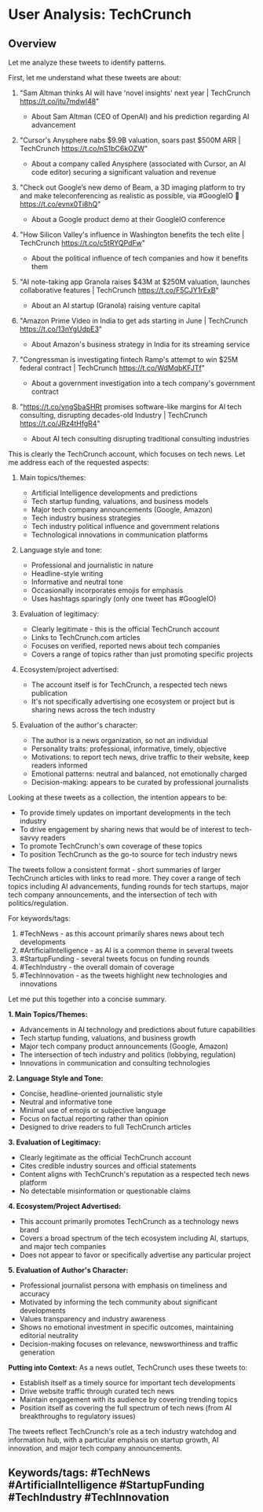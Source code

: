# User Analysis: TechCrunch

## Overview

<think>
Let me analyze these tweets to identify patterns.

First, let me understand what these tweets are about:

1. "Sam Altman thinks AI will have 'novel insights' next year | TechCrunch https://t.co/jtu7mdwI48"
   - About Sam Altman (CEO of OpenAI) and his prediction regarding AI advancement

2. "Cursor's Anysphere nabs $9.9B valuation, soars past $500M ARR | TechCrunch https://t.co/nS1bC6kOZW"
   - About a company called Anysphere (associated with Cursor, an AI code editor) securing a significant valuation and revenue

3. "Check out Google’s new demo of Beam, a 3D imaging platform to try and make teleconferencing as realistic as possible, via #GoogleIO 👀 https://t.co/evnx0Ti8hQ"
   - About a Google product demo at their GoogleIO conference

4. "How Silicon Valley's influence in Washington benefits the tech elite | TechCrunch https://t.co/c5tRYQPdFw"
   - About the political influence of tech companies and how it benefits them

5. "AI note-taking app Granola raises $43M at $250M valuation, launches collaborative features | TechCrunch https://t.co/F5CJY1rExB"
   - About an AI startup (Granola) raising venture capital

6. "Amazon Prime Video in India to get ads starting in June | TechCrunch https://t.co/13nYgUdpE3"
   - About Amazon's business strategy in India for its streaming service

7. "Congressman is investigating fintech Ramp's attempt to win $25M federal contract | TechCrunch https://t.co/WdMqbKFJTf"
   - About a government investigation into a tech company's government contract

8. "https://t.co/vngSbaSHRt promises software-like margins for AI tech consulting, disrupting decades-old Industry | TechCrunch https://t.co/JRz4tHfgR4"
   - About AI tech consulting disrupting traditional consulting industries

This is clearly the TechCrunch account, which focuses on tech news. Let me address each of the requested aspects:

1. Main topics/themes:
   - Artificial Intelligence developments and predictions
   - Tech startup funding, valuations, and business models
   - Major tech company announcements (Google, Amazon)
   - Tech industry business strategies
   - Tech industry political influence and government relations
   - Technological innovations in communication platforms

2. Language style and tone:
   - Professional and journalistic in nature
   - Headline-style writing
   - Informative and neutral tone
   - Occasionally incorporates emojis for emphasis
   - Uses hashtags sparingly (only one tweet has #GoogleIO)

3. Evaluation of legitimacy:
   - Clearly legitimate - this is the official TechCrunch account
   - Links to TechCrunch.com articles
   - Focuses on verified, reported news about tech companies
   - Covers a range of topics rather than just promoting specific projects

4. Ecosystem/project advertised:
   - The account itself is for TechCrunch, a respected tech news publication
   - It's not specifically advertising one ecosystem or project but is sharing news across the tech industry

5. Evaluation of the author's character:
   - The author is a news organization, so not an individual
   - Personality traits: professional, informative, timely, objective
   - Motivations: to report tech news, drive traffic to their website, keep readers informed
   - Emotional patterns: neutral and balanced, not emotionally charged
   - Decision-making: appears to be curated by professional journalists
   
Looking at these tweets as a collection, the intention appears to be:
- To provide timely updates on important developments in the tech industry
- To drive engagement by sharing news that would be of interest to tech-savvy readers
- To promote TechCrunch's own coverage of these topics
- To position TechCrunch as the go-to source for tech industry news

The tweets follow a consistent format - short summaries of larger TechCrunch articles with links to read more. They cover a range of tech topics including AI advancements, funding rounds for tech startups, major tech company announcements, and the intersection of tech with politics/regulation.

For keywords/tags:
1. #TechNews - as this account primarily shares news about tech developments
2. #ArtificialIntelligence - as AI is a common theme in several tweets
3. #StartupFunding - several tweets focus on funding rounds
4. #TechIndustry - the overall domain of coverage
5. #TechInnovation - as the tweets highlight new technologies and innovations

Let me put this together into a concise summary.
</think>

**1. Main Topics/Themes:**
   - Advancements in AI technology and predictions about future capabilities
   - Tech startup funding, valuations, and business growth
   - Major tech company product announcements (Google, Amazon)
   - The intersection of tech industry and politics (lobbying, regulation)
   - Innovations in communication and consulting technologies

**2. Language Style and Tone:**
   - Concise, headline-oriented journalistic style
   - Neutral and informative tone
   - Minimal use of emojis or subjective language
   - Focus on factual reporting rather than opinion
   - Designed to drive readers to full TechCrunch articles

**3. Evaluation of Legitimacy:**
   - Clearly legitimate as the official TechCrunch account
   - Cites credible industry sources and official statements
   - Content aligns with TechCrunch's reputation as a respected tech news platform
   - No detectable misinformation or questionable claims

**4. Ecosystem/Project Advertised:**
   - This account primarily promotes TechCrunch as a technology news brand
   - Covers a broad spectrum of the tech ecosystem including AI, startups, and major tech companies
   - Does not appear to favor or specifically advertise any particular project

**5. Evaluation of Author's Character:**
   - Professional journalist persona with emphasis on timeliness and accuracy
   - Motivated by informing the tech community about significant developments
   - Values transparency and industry awareness
   - Shows no emotional investment in specific outcomes, maintaining editorial neutrality
   - Decision-making focuses on relevance, newsworthiness and traffic generation

**Putting into Context:**
As a news outlet, TechCrunch uses these tweets to:
- Establish itself as a timely source for important tech developments
- Drive website traffic through curated tech news
- Maintain engagement with its audience by covering trending topics
- Position itself as covering the full spectrum of tech news (from AI breakthroughs to regulatory issues)

The tweets reflect TechCrunch's role as a tech industry watchdog and information hub, with a particular emphasis on startup growth, AI innovation, and major tech company announcements.

**Keywords/tags:** #TechNews #ArtificialIntelligence #StartupFunding #TechIndustry #TechInnovation
---
